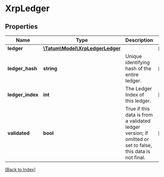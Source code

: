 # XrpLedger

## Properties

Name | Type | Description | Notes
------------ | ------------- | ------------- | -------------
**ledger** | [**\Tatum\Model\XrpLedgerLedger**](XrpLedgerLedger.md) |  | [optional]
**ledger_hash** | **string** | Unique identifying hash of the entire ledger. | [optional]
**ledger_index** | **int** | The Ledger Index of this ledger. | [optional]
**validated** | **bool** | True if this data is from a validated ledger version; if omitted or set to false, this data is not final. | [optional]

[[Back to Index]](../index.md)
